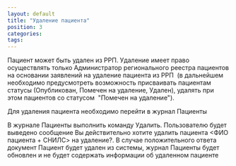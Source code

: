```yaml
---
layout: default
title: "Удаление пациента"
position: 3
categories: 
tags: 
---
```


Пациент может быть удален из РРП. Удаление имеет право осуществлять только Администратор регионального реестра пациентов на основании заявлений на удаление пациента из РРП  (в дальнейшем необходимо предусмотреть возможность присваивать пациентам статусы (Опубликован, Помечен на удаление, Удален), удалять при этом пациентов со статусом  "Помечен на удаление").

Для удаления пациента необходимо перейти в журнал Пациенты  
  
  
В журнале Пациенты выполнить команду Удалить. Пользователю будет выведено сообщение Вы действительно хотите удалить пациента <ФИО пациента + СНИЛС> на удаление?. В случае положительного ответа документ Пациент будет удален из системы, журнал Пациенты будет обновлен и не будет содержать информации об удаленном пациенте